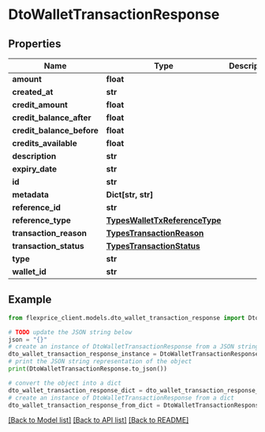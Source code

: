 # DtoWalletTransactionResponse


## Properties

Name | Type | Description | Notes
------------ | ------------- | ------------- | -------------
**amount** | **float** |  | [optional] 
**created_at** | **str** |  | [optional] 
**credit_amount** | **float** |  | [optional] 
**credit_balance_after** | **float** |  | [optional] 
**credit_balance_before** | **float** |  | [optional] 
**credits_available** | **float** |  | [optional] 
**description** | **str** |  | [optional] 
**expiry_date** | **str** |  | [optional] 
**id** | **str** |  | [optional] 
**metadata** | **Dict[str, str]** |  | [optional] 
**reference_id** | **str** |  | [optional] 
**reference_type** | [**TypesWalletTxReferenceType**](TypesWalletTxReferenceType.md) |  | [optional] 
**transaction_reason** | [**TypesTransactionReason**](TypesTransactionReason.md) |  | [optional] 
**transaction_status** | [**TypesTransactionStatus**](TypesTransactionStatus.md) |  | [optional] 
**type** | **str** |  | [optional] 
**wallet_id** | **str** |  | [optional] 

## Example

```python
from flexprice_client.models.dto_wallet_transaction_response import DtoWalletTransactionResponse

# TODO update the JSON string below
json = "{}"
# create an instance of DtoWalletTransactionResponse from a JSON string
dto_wallet_transaction_response_instance = DtoWalletTransactionResponse.from_json(json)
# print the JSON string representation of the object
print(DtoWalletTransactionResponse.to_json())

# convert the object into a dict
dto_wallet_transaction_response_dict = dto_wallet_transaction_response_instance.to_dict()
# create an instance of DtoWalletTransactionResponse from a dict
dto_wallet_transaction_response_from_dict = DtoWalletTransactionResponse.from_dict(dto_wallet_transaction_response_dict)
```
[[Back to Model list]](../README.md#documentation-for-models) [[Back to API list]](../README.md#documentation-for-api-endpoints) [[Back to README]](../README.md)


